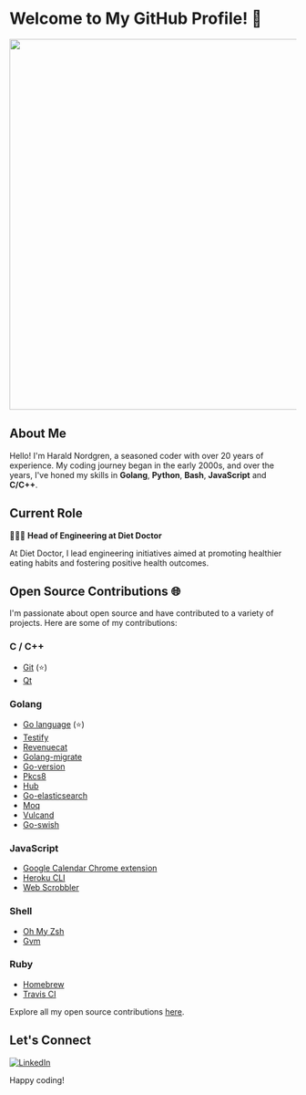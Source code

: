 # Welcome to My GitHub Profile! 👋

<img src="https://github.com/user-attachments/assets/a57fd28d-8b11-46e3-8826-4cfa1c62ccfa" width="650">


## About Me

Hello! I'm Harald Nordgren, a seasoned coder with over 20 years of experience. My coding journey began in the early 2000s, and over the years, I've honed my skills in **Golang**, **Python**, **Bash**, **JavaScript** and **C/C++**.

## Current Role

👨🏼‍💻 **Head of Engineering at Diet Doctor**

At Diet Doctor, I lead engineering initiatives aimed at promoting healthier eating habits and fostering positive health outcomes.

## Open Source Contributions 🌐

I'm passionate about open source and have contributed to a variety of projects. Here are some of my contributions:

### C / C++
- [Git](https://github.com/git/git/commits/master?author=HaraldNordgren) (⭐️)
- [Qt](https://github.com/qt/qtbase/commits/dev?author=HaraldNordgren)

### Golang
- [Go language](https://github.com/golang/go/commits/master?author=HaraldNordgren) (⭐️)
- [Testify](https://github.com/stretchr/testify/commits/master?author=HaraldNordgren)
- [Revenuecat](https://github.com/mhemmings/revenuecat/commits/master?author=HaraldNordgren)
- [Golang-migrate](https://github.com/golang-migrate/migrate/commits/master?author=HaraldNordgren)
- [Go-version](https://github.com/mcuadros/go-version/commits/master?author=HaraldNordgren)
- [Pkcs8](https://github.com/youmark/pkcs8/commits/master?author=HaraldNordgren)
- [Hub](https://github.com/github/hub/commits/master?author=HaraldNordgren)
- [Go-elasticsearch](https://github.com/elastic/go-elasticsearch/commits?author=HaraldNordgren)
- [Moq](https://github.com/matryer/moq/commits?author=HaraldNordgren)
- [Vulcand](https://github.com/vulcand/vulcand/commits?author=HaraldNordgren)
- [Go-swish](https://github.com/frozzare/go-swish/commits/master?author=HaraldNordgren)

### JavaScript
- [Google Calendar Chrome extension](https://github.com/chimbori/google-calendar-crx/commits?author=HaraldNordgren)
- [Heroku CLI](https://github.com/heroku/heroku-apps/commits/master?author=HaraldNordgren)
- [Web Scrobbler](https://github.com/web-scrobbler/web-scrobbler/commits/master?author=HaraldNordgren)

### Shell
- [Oh My Zsh](https://github.com/ohmyzsh/ohmyzsh/commits/master?author=HaraldNordgren)
- [Gvm](https://github.com/moovweb/gvm/commits/master?author=HaraldNordgren)

### Ruby
- [Homebrew](https://github.com/Homebrew/brew/commits/master?author=HaraldNordgren)
- [Travis CI](https://github.com/travis-ci/travis.rb/commits/master?author=HaraldNordgren)

Explore all my open source contributions [here](https://github.com/pulls?q=author%3AHaraldNordgren+sort%3Acreated-asc+is%3Apublic+is%3Apr+is%3Amerged+-user%3Adatateknik-lth+-user%3AHaraldNordgren+NOT+%22Bump+Go+versions%22+NOT+%22Bump+Travis+versions%22+).

## Let's Connect

[![LinkedIn](https://img.shields.io/badge/-LinkedIn-blue)](https://www.linkedin.com/in/harald-nordgren-44778192/)

Happy coding!
